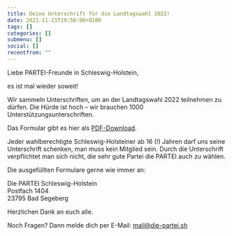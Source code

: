 ```yaml
---
title: Deine Unterschrift für die Landtagswahl 2022!
date: 2021-11-21T19:50:00+0100
tags: []
categories: []
submenu: []
social: []
recentfrom: ""
---
```

Liebe PARTEI-Freunde in Schleswig-Holstein,

es ist mal wieder soweit!

Wir sammeln Unterschriften, um an der Landtagswahl 2022 teilnehmen zu dürfen. Die Hürde ist hoch – wir brauchen 1000 Unterstützungsunterschriften.

Das Formular gibt es hier als [PDF-Download](/sh/unterschriften_ltw22/uu_ltw22_die-partei.pdf).

Jeder wahlberechtigte Schleswig-Holsteiner ab 16 (!) Jahren darf uns seine Unterschrift schenken, man muss kein Mitglied sein. Durch die Unterschrift verpflichtet man sich nicht, die sehr gute Partei die PARTEI auch zu wählen.

Die ausgefüllten Formulare gerne wie immer an:

Die PARTEI Schleswig-Holstein  
Postfach 1404  
23795 Bad Segeberg

Herzlichen Dank an euch alle.

Noch Fragen? Dann melde dich per E-Mail: [mail@die-partei.sh](mailto:mail@die-partei.sh)
